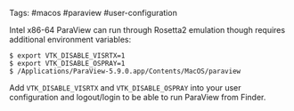 Tags: #macos #paraview #user-configuration

Intel x86-64 ParaView can run through Rosetta2 emulation though requires additional environment variables:
```shell
$ export VTK_DISABLE_VISRTX=1
$ export VTK_DISABLE_OSPRAY=1
$ /Applications/ParaView-5.9.0.app/Contents/MacOS/paraview
```

Add `VTK_DISABLE_VISRTX` and `VTK_DISABLE_OSPRAY` into your user configuration and logout/login to be able to run ParaView from Finder.